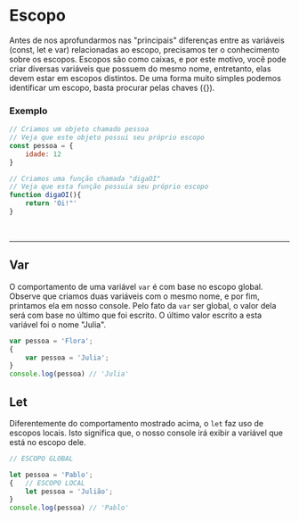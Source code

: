 # Escopo 
Antes de nos aprofundarmos nas "principais" diferenças entre as variáveis (const, let e var) relacionadas ao escopo, precisamos ter o conhecimento sobre os escopos.
Escopos são como caixas, e por este motivo, você pode criar diversas variáveis que possuem do mesmo nome, entretanto, elas devem estar em escopos distintos.
De uma forma muito simples podemos identificar um escopo, basta procurar pelas chaves ({}).

### Exemplo  
```js
// Criamos um objeto chamado pessoa
// Veja que este objeto possui seu próprio escopo
const pessoa = {
    idade: 12
} 

// Criamos uma função chamada "digaOI"
// Veja que esta função possuia seu próprio escopo
function digaOI(){
    return 'Oi!"'
}
```

</br>

___________________________________________________________

## Var
O comportamento de uma variável `var` é com base no escopo global.
Observe que criamos duas variáveis com o mesmo nome, e por fim, printamos ela em nosso console. Pelo fato da `var` ser global, o valor dela será com base no último que foi escrito. O último valor escrito a esta variável foi o nome "Julia".
```js
var pessoa = 'Flora';
{
    var pessoa = 'Julia';
}
console.log(pessoa) // 'Julia'
```

## Let
Diferentemente do comportamento mostrado acima, o `let` faz uso de escopos locais.
Isto significa que, o nosso console irá exibir a variável que está no escopo dele.
```js
// ESCOPO GLOBAL

let pessoa = 'Pablo';
{   // ESCOPO LOCAL
    let pessoa = 'Julião';
}
console.log(pessoa) // 'Pablo'
